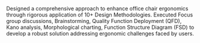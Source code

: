Designed a comprehensive approach to enhance office chair ergonomics through rigorous application of 10+ Design Methodologies. Executed Focus group discussions, Brainstorming, Quality Function Deployment (QFD), Kano analysis, Morphological charting, Function Structure Diagram (FSD) to develop a robust solution addressing ergonomic challenges faced by users.
